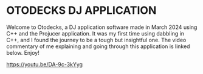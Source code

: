 # OTODECKS DJ APPLICATION

Welcome to Otodecks, a DJ application software made in March 2024 using C++ and the Projucer application. It was my first time using dabbling in C++, and I found the journey to be a tough but insightful one. The video commentary of me explaining and going through this application is linked below. Enjoy!

https://youtu.be/DA-9c-3kYyg